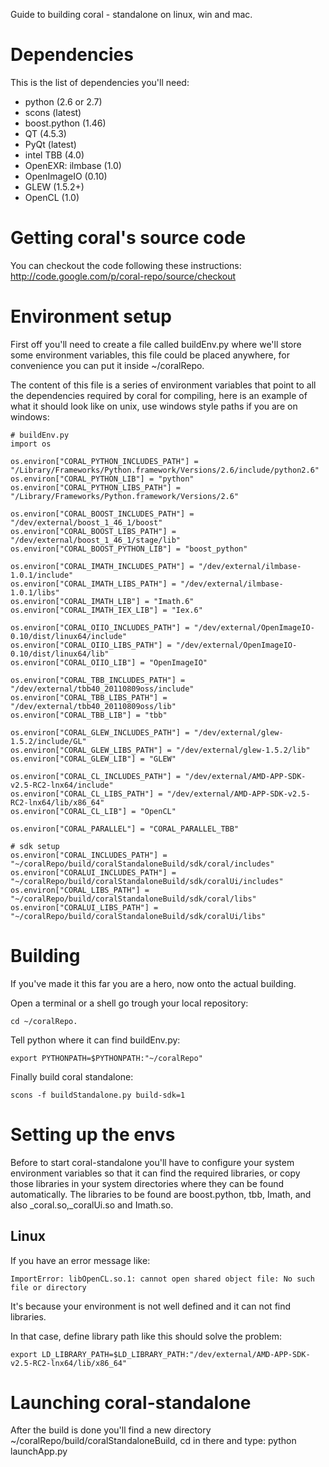 

Guide to building coral - standalone on linux, win and mac.

# Dependencies #
This is the list of dependencies you'll need:
  * python (2.6 or 2.7)
  * scons (latest)
  * boost.python (1.46)
  * QT (4.5.3)
  * PyQt (latest)
  * intel TBB (4.0)
  * OpenEXR: ilmbase (1.0)
  * OpenImageIO (0.10)
  * GLEW (1.5.2+)
  * OpenCL (1.0)

# Getting coral's source code #
You can checkout the code following these instructions:
http://code.google.com/p/coral-repo/source/checkout

# Environment setup #
First off you'll need to create a file called buildEnv.py where we'll store some environment variables, this file could be placed anywhere, for convenience you can put it inside ~/coralRepo.

The content of this file is a series of environment variables that point to all the dependencies required by coral for compiling, here is an example of what it should look like on unix, use windows style paths if you are on windows:

```
# buildEnv.py
import os

os.environ["CORAL_PYTHON_INCLUDES_PATH"] = "/Library/Frameworks/Python.framework/Versions/2.6/include/python2.6"
os.environ["CORAL_PYTHON_LIB"] = "python"
os.environ["CORAL_PYTHON_LIBS_PATH"] = "/Library/Frameworks/Python.framework/Versions/2.6"

os.environ["CORAL_BOOST_INCLUDES_PATH"] = "/dev/external/boost_1_46_1/boost"
os.environ["CORAL_BOOST_LIBS_PATH"] = "/dev/external/boost_1_46_1/stage/lib"
os.environ["CORAL_BOOST_PYTHON_LIB"] = "boost_python"

os.environ["CORAL_IMATH_INCLUDES_PATH"] = "/dev/external/ilmbase-1.0.1/include"
os.environ["CORAL_IMATH_LIBS_PATH"] = "/dev/external/ilmbase-1.0.1/libs"
os.environ["CORAL_IMATH_LIB"] = "Imath.6"
os.environ["CORAL_IMATH_IEX_LIB"] = "Iex.6"

os.environ["CORAL_OIIO_INCLUDES_PATH"] = "/dev/external/OpenImageIO-0.10/dist/linux64/include"
os.environ["CORAL_OIIO_LIBS_PATH"] = "/dev/external/OpenImageIO-0.10/dist/linux64/lib"
os.environ["CORAL_OIIO_LIB"] = "OpenImageIO"

os.environ["CORAL_TBB_INCLUDES_PATH"] = "/dev/external/tbb40_20110809oss/include"
os.environ["CORAL_TBB_LIBS_PATH"] = "/dev/external/tbb40_20110809oss/lib"
os.environ["CORAL_TBB_LIB"] = "tbb"

os.environ["CORAL_GLEW_INCLUDES_PATH"] = "/dev/external/glew-1.5.2/include/GL"
os.environ["CORAL_GLEW_LIBS_PATH"] = "/dev/external/glew-1.5.2/lib"
os.environ["CORAL_GLEW_LIB"] = "GLEW"

os.environ["CORAL_CL_INCLUDES_PATH"] = "/dev/external/AMD-APP-SDK-v2.5-RC2-lnx64/include"
os.environ["CORAL_CL_LIBS_PATH"] = "/dev/external/AMD-APP-SDK-v2.5-RC2-lnx64/lib/x86_64"
os.environ["CORAL_CL_LIB"] = "OpenCL"

os.environ["CORAL_PARALLEL"] = "CORAL_PARALLEL_TBB"

# sdk setup
os.environ["CORAL_INCLUDES_PATH"] = "~/coralRepo/build/coralStandaloneBuild/sdk/coral/includes"
os.environ["CORALUI_INCLUDES_PATH"] = "~/coralRepo/build/coralStandaloneBuild/sdk/coralUi/includes"
os.environ["CORAL_LIBS_PATH"] = "~/coralRepo/build/coralStandaloneBuild/sdk/coral/libs"
os.environ["CORALUI_LIBS_PATH"] = "~/coralRepo/build/coralStandaloneBuild/sdk/coralUi/libs"

```

# Building #
If you've made it this far you are a hero, now onto the actual building.

Open a terminal or a shell go trough your local repository:
```
cd ~/coralRepo.
```

Tell python where it can find buildEnv.py:
```
export PYTHONPATH=$PYTHONPATH:"~/coralRepo"
```

Finally build coral standalone:
```
scons -f buildStandalone.py build-sdk=1
```

# Setting up the envs #
Before to start coral-standalone you'll have to configure your system environment variables so that it can find the required libraries, or copy those libraries in your system directories where they can be found automatically.
The libraries to be found are boost.python, tbb, Imath, and also _coral.so,_coralUi.so and Imath.so.

## Linux ##
If you have an error message like:
```
ImportError: libOpenCL.so.1: cannot open shared object file: No such file or directory
```
It's because your environment is not well defined and it can not find libraries.

In that case, define library path like this should solve the problem:
```
export LD_LIBRARY_PATH=$LD_LIBRARY_PATH:"/dev/external/AMD-APP-SDK-v2.5-RC2-lnx64/lib/x86_64"
```

# Launching coral-standalone #
After the build is done you'll find a new directory ~/coralRepo/build/coralStandaloneBuild, cd in there and type:
python launchApp.py